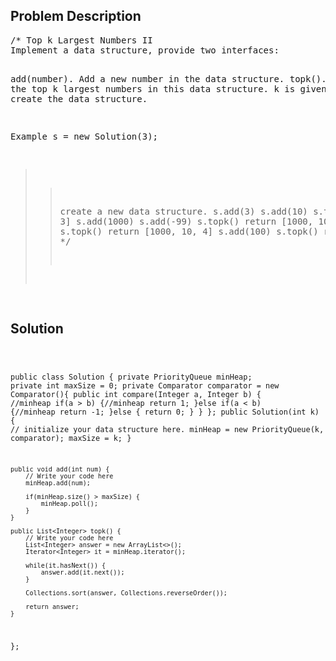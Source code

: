 <!--
<style>
  body { font-family: Arial, sans-serif; }
  .container { max-width: 100%; margin: 0 auto; padding: 10px; }
  .comment-block { background-color: #f9f9f9; padding: 10px; border-left: 5px solid #ccc; max-width: 200px; margin: 20px auto; overflow-wrap: break-word; white-space: pre-wrap; }
  .code-block { background-color: #f4f4f4; padding: 10px; border: 1px solid #ddd; max-width: 50%; margin: 20px auto; overflow-wrap: break-word; white-space: pre-wrap; }
</style>
-->

<div class='container'>
<h2>Problem Description</h2>
<div class='comment-block'>
<pre>
/* Top k Largest Numbers II
Implement a data structure, provide two interfaces:

add(number). Add a new number in the data structure.
topk(). Return the top k largest numbers in this data structure. k is given when we create the data structure.

Example
s = new Solution(3);
>> create a new data structure.
s.add(3)
s.add(10)
s.topk()
>> return [10, 3]
s.add(1000)
s.add(-99)
s.topk()
>> return [1000, 10, 3]
s.add(4)
s.topk()
>> return [1000, 10, 4]
s.add(100)
s.topk()
>> return [1000, 100, 10]
*/
</pre>
</div>

<h2>Solution</h2>
<div class='code-block'>
<pre><code class='language-java'>

public class Solution {
    private PriorityQueue<Integer> minHeap;
    private int maxSize = 0;
    private Comparator<Integer> comparator = new Comparator<Integer>(){
        public int compare(Integer a, Integer b) { //minheap
            if(a > b) {//minheap
                return 1;
            }else if(a < b) {//minheap
                return -1;
            }else {
                return 0;
            }
        }
    };
    public Solution(int k) {
        // initialize your data structure here.
        minHeap = new PriorityQueue(k, comparator);
        maxSize = k;
    }

    public void add(int num) {
        // Write your code here
        minHeap.add(num);
        
        if(minHeap.size() > maxSize) {
            minHeap.poll();
        }
    }

    public List<Integer> topk() {
        // Write your code here
        List<Integer> answer = new ArrayList<>();
        Iterator<Integer> it = minHeap.iterator();
        
        while(it.hasNext()) {
            answer.add(it.next());
        }
        
        Collections.sort(answer, Collections.reverseOrder());
        
        return answer;
    }
};
</code></pre>
</div>
</div>
